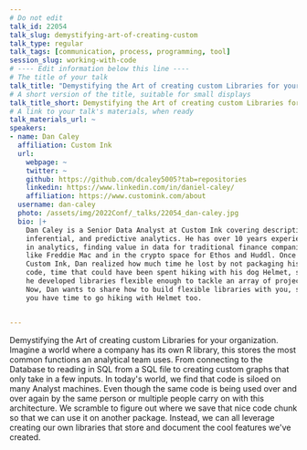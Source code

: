 ```yaml
---
# Do not edit
talk_id: 22054
talk_slug: demystifying-art-of-creating-custom
talk_type: regular
talk_tags: [communication, process, programming, tool]
session_slug: working-with-code
# ---- Edit information below this line ----
# The title of your talk
talk_title: "Demystifying the Art of creating custom Libraries for your organization."
# A short version of the title, suitable for small displays
talk_title_short: Demystifying the Art of creating custom Libraries for your organization.
# A link to your talk's materials, when ready
talk_materials_url: ~
speakers:
- name: Dan Caley
  affiliation: Custom Ink
  url:
    webpage: ~
    twitter: ~
    github: https://github.com/dcaley5005?tab=repositories
    linkedin: https://www.linkedin.com/in/daniel-caley/
    affiliation: https://www.customink.com/about
  username: dan-caley
  photo: /assets/img/2022Conf/_talks/22054_dan-caley.jpg
  bio: |+
    Dan Caley is a Senior Data Analyst at Custom Ink covering descriptive,
    inferential, and predictive analytics. He has over 10 years experience
    in analytics, finding value in data for traditional finance companies
    like Freddie Mac and in the crypto space for Ethos and Huddl. Once at
    Custom Ink, Dan realized how much time he lost by not packaging his
    code, time that could have been spent hiking with his dog Helmet, so
    he developed libraries flexible enough to tackle an array of projects.
    Now, Dan wants to share how to build flexible libraries with you, so
    you have time to go hiking with Helmet too.


---
```


<!-- ABSTRACT ----
Please write abstract below. You may use simple markdown (links, code style, bold, italics)
-->

Demystifying the Art of creating custom Libraries for your organization. Imagine
a world where a company has its own R library, this stores the most common
functions an analytical team uses. From connecting to the Database to reading
in SQL from a SQL file to creating custom graphs that only take in a few inputs.
In today's world, we find that code is siloed on many Analyst machines. Even
though the same code is being used over and over again by the same person or
multiple people carry on with this architecture. We scramble to figure out where
we save that nice code chunk so that we can use it on another package. Instead,
we can all leverage creating our own libraries that store and document the cool
features we've created.
